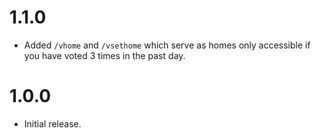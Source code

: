 1.1.0
=====
* Added `/vhome` and `/vsethome` which serve as homes only accessible if you have voted 3 times in the past day.

1.0.0
=====
* Initial release.

